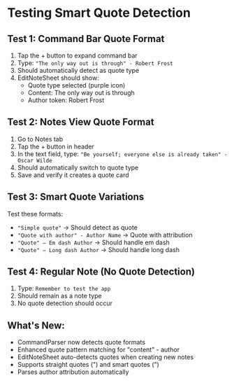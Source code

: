 # Testing Smart Quote Detection

## Test 1: Command Bar Quote Format
1. Tap the + button to expand command bar
2. Type: `"The only way out is through" - Robert Frost`
3. Should automatically detect as quote type
4. EditNoteSheet should show:
   - Quote type selected (purple icon)
   - Content: The only way out is through
   - Author token: Robert Frost

## Test 2: Notes View Quote Format
1. Go to Notes tab
2. Tap the + button in header
3. In the text field, type: `"Be yourself; everyone else is already taken" - Oscar Wilde`
4. Should automatically switch to quote type
5. Save and verify it creates a quote card

## Test 3: Smart Quote Variations
Test these formats:
- `"Simple quote"` → Should detect as quote
- `"Quote with author" - Author Name` → Quote with attribution
- `"Quote" – Em dash Author` → Should handle em dash
- `"Quote" — Long dash Author` → Should handle long dash

## Test 4: Regular Note (No Quote Detection)
1. Type: `Remember to test the app`
2. Should remain as a note type
3. No quote detection should occur

## What's New:
- CommandParser now detects quote formats
- Enhanced quote pattern matching for "content" - author
- EditNoteSheet auto-detects quotes when creating new notes
- Supports straight quotes (") and smart quotes (")
- Parses author attribution automatically